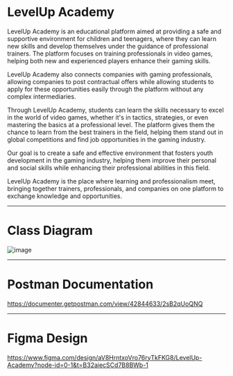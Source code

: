 # LevelUp Academy
LevelUp Academy is an educational platform aimed at providing a safe and supportive environment for children and teenagers, where they can learn new skills and develop themselves under the guidance of professional trainers. The platform focuses on training professionals in video games, helping both new and experienced players enhance their gaming skills.

LevelUp Academy also connects companies with gaming professionals, allowing companies to post contractual offers while allowing students to apply for these opportunities easily through the platform without any complex intermediaries.

Through LevelUp Academy, students can learn the skills necessary to excel in the world of video games, whether it's in tactics, strategies, or even mastering the basics at a professional level. The platform gives them the chance to learn from the best trainers in the field, helping them stand out in global competitions and find job opportunities in the gaming industry.

Our goal is to create a safe and effective environment that fosters youth development in the gaming industry, helping them improve their personal and social skills while enhancing their professional abilities in this field.

LevelUp Academy is the place where learning and professionalism meet, bringing together trainers, professionals, and companies on one platform to exchange knowledge and opportunities.

----

# Class Diagram 
![image](https://github.com/user-attachments/assets/4c1cee2e-a66f-43ac-8429-506e15113292)

----

# Postman Documentation
https://documenter.getpostman.com/view/42844633/2sB2qUoQNQ

----

# Figma Design
https://www.figma.com/design/aV8HrntxoVro76ryTkFKG8/LevelUp-Academy?node-id=0-1&t=B32aiecSCd7B8BWb-1

